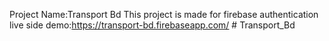 Project Name:Transport Bd
This project is made for firebase authentication
live side demo:https://transport-bd.firebaseapp.com/
#   T r a n s p o r t _ B d  
 